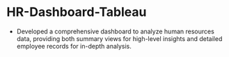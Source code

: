 # HR-Dashboard-Tableau
- Developed a comprehensive dashboard to analyze human resources data, providing both summary views for high-level insights and detailed employee records for in-depth analysis.

